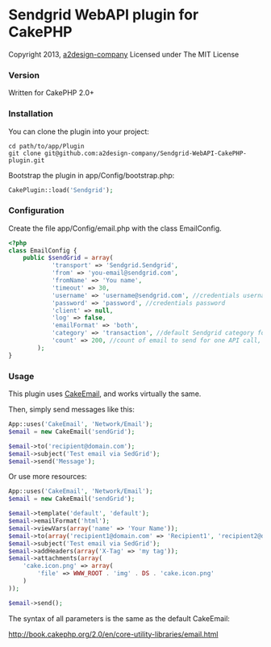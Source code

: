 # Sendgrid WebAPI plugin for CakePHP

Copyright 2013, [a2design-company](http://a2design.biz)
Licensed under The MIT License

### Version

Written for CakePHP 2.0+

### Installation

You can clone the plugin into your project:

```
cd path/to/app/Plugin
git clone git@github.com:a2design-company/Sendgrid-WebAPI-CakePHP-plugin.git
```

Bootstrap the plugin in app/Config/bootstrap.php:

```php
CakePlugin::load('Sendgrid');
```

### Configuration

Create the file app/Config/email.php with the class EmailConfig.

```php
<?php
class EmailConfig {
	public $sendGrid = array(
            'transport' => 'Sendgrid.Sendgrid',
            'from' => 'you-email@sendgrid.com',
            'fromName' => 'You name',
            'timeout' => 30,
            'username' => 'username@sendgrid.com', //credentials username
            'password' => 'password', //credentials password
            'client' => null,
            'log' => false,
            'emailFormat' => 'both',
            'category' => 'transaction', //default Sendgrid category for email
            'count' => 200, //count of email to send for one API call, max 500, default 500
        );
}
```

### Usage

This plugin uses [CakeEmail](http://book.cakephp.org/2.0/en/core-utility-libraries/email.html), and works virtually the same.

Then, simply send messages like this:

```php
App::uses('CakeEmail', 'Network/Email');
$email = new CakeEmail('sendGrid');

$email->to('recipient@domain.com');
$email->subject('Test email via SedGrid');
$email->send('Message');
```

Or use more resources:

```php
App::uses('CakeEmail', 'Network/Email');
$email = new CakeEmail('sendGrid');

$email->template('default', 'default');
$email->emailFormat('html');
$email->viewVars(array('name' => 'Your Name'));
$email->to(array('recipient1@domain.com' => 'Recipient1', 'recipient2@domain.com' => 'Recipient2'));
$email->subject('Test email via SedGrid');
$email->addHeaders(array('X-Tag' => 'my tag'));
$email->attachments(array(
    'cake.icon.png' => array(
        'file' => WWW_ROOT . 'img' . DS . 'cake.icon.png'
	)
));

$email->send();
```


The syntax of all parameters is the same as the default CakeEmail:

http://book.cakephp.org/2.0/en/core-utility-libraries/email.html